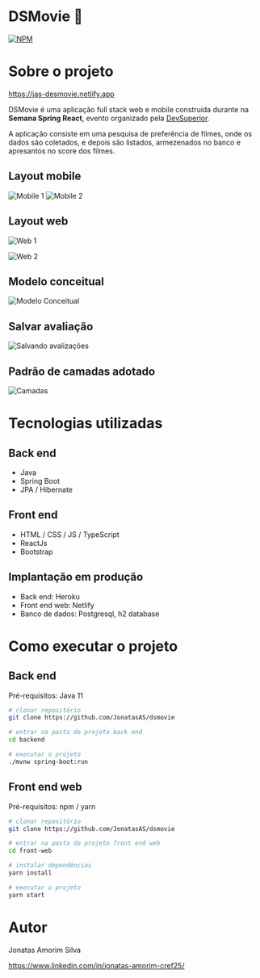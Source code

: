 # DSMovie 🖖
[![NPM](https://img.shields.io/npm/l/react)](https://github.com/JonatasAS/dsmovie/blob/main/LICENSE) 

# Sobre o projeto

https://jas-desmovie.netlify.app

DSMovie é uma aplicação full stack web e mobile construída durante na **Semana Spring React**, evento organizado pela [DevSuperior](https://devsuperior.com "Site da DevSuperior").

A aplicação consiste em uma pesquisa de preferência de filmes, onde os dados são coletados, e depois são listados, armezenados no banco e apresantos no score dos filmes.

## Layout mobile
![Mobile 1](https://github.com/JonatasAS/assets/blob/main/mobile1.jpg) ![Mobile 2](https://github.com/JonatasAS/assets/blob/main/mobile2.jpg)

## Layout web
![Web 1](https://github.com/JonatasAS/assets/blob/main/web1.PNG)

![Web 2](https://github.com/JonatasAS/assets/blob/main/web2%20(1).PNG)

## Modelo conceitual
![Modelo Conceitual](https://github.com/JonatasAS/assets/blob/main/dsmovie-dominio.png)

## Salvar avaliação
![Salvando avalizações](https://github.com/JonatasAS/assets/blob/main/dsmovie-objs.png)

## Padrão de camadas adotado
![Camadas](https://github.com/JonatasAS/assets/blob/main/modelodecamadas.png)

# Tecnologias utilizadas
## Back end
- Java
- Spring Boot
- JPA / Hibernate

## Front end
- HTML / CSS / JS / TypeScript
- ReactJs
- Bootstrap

## Implantação em produção
- Back end: Heroku
- Front end web: Netlify
- Banco de dados: Postgresql, h2 database

# Como executar o projeto

## Back end
Pré-requisitos: Java 11

```bash
# clonar repositório
git clone https://github.com/JonatasAS/dsmovie

# entrar na pasta do projeto back end
cd backend

# executar o projeto
./mvnw spring-boot:run
```

## Front end web
Pré-requisitos: npm / yarn

```bash
# clonar repositório
git clone https://github.com/JonatasAS/dsmovie

# entrar na pasta do projeto front end web
cd front-web

# instalar dependências
yarn install

# executar o projeto
yarn start
```

# Autor

Jonatas Amorim Silva

https://www.linkedin.com/in/jonatas-amorim-cref25/


